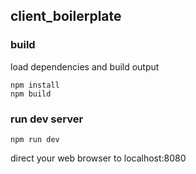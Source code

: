 ## client_boilerplate

### build

load dependencies and build output

```
npm install
npm build
```

### run dev server

```
npm run dev
```

direct your web browser to localhost:8080

